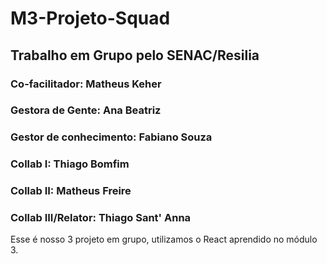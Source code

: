 # M3-Projeto-Squad

## Trabalho em Grupo pelo SENAC/Resilia

### Co-facilitador: Matheus Keher
### Gestora de Gente: Ana Beatriz
### Gestor de conhecimento: Fabiano Souza
### Collab I: Thiago Bomfim
### Collab II: Matheus Freire
### Collab III/Relator: Thiago Sant' Anna

Esse é nosso 3 projeto em grupo, utilizamos o React aprendido no módulo 3.
